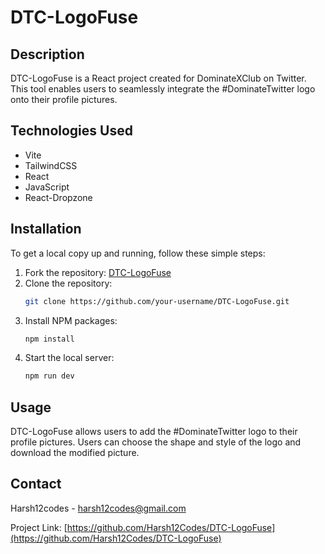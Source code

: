 # DTC-LogoFuse

## Description

DTC-LogoFuse is a React project created for DominateXClub on Twitter. This tool enables users to seamlessly integrate the #DominateTwitter logo onto their profile pictures.

## Technologies Used

-   Vite
-   TailwindCSS
-   React
-   JavaScript
-   React-Dropzone

## Installation

To get a local copy up and running, follow these simple steps:

1. Fork the repository: [DTC-LogoFuse](https://github.com/harsh12codes/DTC-LogoFuse)
2. Clone the repository:
    ```sh
    git clone https://github.com/your-username/DTC-LogoFuse.git
    ```
3. Install NPM packages:
    ```sh
    npm install
    ```
4. Start the local server:
    ```sh
    npm run dev
    ```

## Usage

DTC-LogoFuse allows users to add the #DominateTwitter logo to their profile pictures. Users can choose the shape and style of the logo and download the modified picture.

## Contact

Harsh12codes - harsh12codes@gmail.com

Project Link: [https://github.com/Harsh12Codes/DTC-LogoFuse](https://github.com/Harsh12Codes/DTC-LogoFuse)
